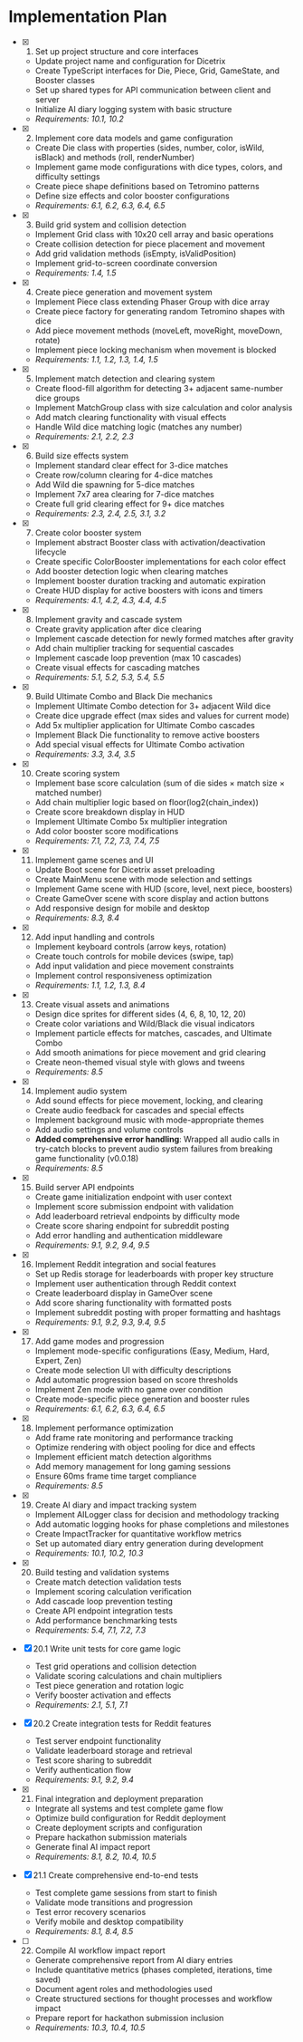 # Implementation Plan

- [x] 1. Set up project structure and core interfaces

  - Update project name and configuration for Dicetrix
  - Create TypeScript interfaces for Die, Piece, Grid, GameState, and Booster classes
  - Set up shared types for API communication between client and server
  - Initialize AI diary logging system with basic structure
  - _Requirements: 10.1, 10.2_

- [x] 2. Implement core data models and game configuration

  - Create Die class with properties (sides, number, color, isWild, isBlack) and methods (roll, renderNumber)
  - Implement game mode configurations with dice types, colors, and difficulty settings
  - Create piece shape definitions based on Tetromino patterns
  - Define size effects and color booster configurations
  - _Requirements: 6.1, 6.2, 6.3, 6.4, 6.5_

- [x] 3. Build grid system and collision detection

  - Implement Grid class with 10x20 cell array and basic operations
  - Create collision detection for piece placement and movement
  - Add grid validation methods (isEmpty, isValidPosition)
  - Implement grid-to-screen coordinate conversion
  - _Requirements: 1.4, 1.5_

- [x] 4. Create piece generation and movement system

  - Implement Piece class extending Phaser Group with dice array
  - Create piece factory for generating random Tetromino shapes with dice
  - Add piece movement methods (moveLeft, moveRight, moveDown, rotate)
  - Implement piece locking mechanism when movement is blocked
  - _Requirements: 1.1, 1.2, 1.3, 1.4, 1.5_

- [x] 5. Implement match detection and clearing system

  - Create flood-fill algorithm for detecting 3+ adjacent same-number dice groups
  - Implement MatchGroup class with size calculation and color analysis
  - Add match clearing functionality with visual effects
  - Handle Wild dice matching logic (matches any number)
  - _Requirements: 2.1, 2.2, 2.3_

- [x] 6. Build size effects system

  - Implement standard clear effect for 3-dice matches
  - Create row/column clearing for 4-dice matches
  - Add Wild die spawning for 5-dice matches
  - Implement 7x7 area clearing for 7-dice matches
  - Create full grid clearing effect for 9+ dice matches
  - _Requirements: 2.3, 2.4, 2.5, 3.1, 3.2_

- [x] 7. Create color booster system

  - Implement abstract Booster class with activation/deactivation lifecycle
  - Create specific ColorBooster implementations for each color effect
  - Add booster detection logic when clearing matches
  - Implement booster duration tracking and automatic expiration
  - Create HUD display for active boosters with icons and timers
  - _Requirements: 4.1, 4.2, 4.3, 4.4, 4.5_

- [x] 8. Implement gravity and cascade system

  - Create gravity application after dice clearing
  - Implement cascade detection for newly formed matches after gravity
  - Add chain multiplier tracking for sequential cascades
  - Implement cascade loop prevention (max 10 cascades)
  - Create visual effects for cascading matches
  - _Requirements: 5.1, 5.2, 5.3, 5.4, 5.5_

- [x] 9. Build Ultimate Combo and Black Die mechanics

  - Implement Ultimate Combo detection for 3+ adjacent Wild dice
  - Create dice upgrade effect (max sides and values for current mode)
  - Add 5x multiplier application for Ultimate Combo cascades
  - Implement Black Die functionality to remove active boosters
  - Add special visual effects for Ultimate Combo activation
  - _Requirements: 3.3, 3.4, 3.5_

- [x] 10. Create scoring system

  - Implement base score calculation (sum of die sides × match size × matched number)
  - Add chain multiplier logic based on floor(log2(chain_index))
  - Create score breakdown display in HUD
  - Implement Ultimate Combo 5x multiplier integration
  - Add color booster score modifications
  - _Requirements: 7.1, 7.2, 7.3, 7.4, 7.5_

- [x] 11. Implement game scenes and UI

  - Update Boot scene for Dicetrix asset preloading
  - Create MainMenu scene with mode selection and settings
  - Implement Game scene with HUD (score, level, next piece, boosters)
  - Create GameOver scene with score display and action buttons
  - Add responsive design for mobile and desktop
  - _Requirements: 8.3, 8.4_

- [x] 12. Add input handling and controls

  - Implement keyboard controls (arrow keys, rotation)
  - Create touch controls for mobile devices (swipe, tap)
  - Add input validation and piece movement constraints
  - Implement control responsiveness optimization
  - _Requirements: 1.1, 1.2, 1.3, 8.4_

- [x] 13. Create visual assets and animations

  - Design dice sprites for different sides (4, 6, 8, 10, 12, 20)
  - Create color variations and Wild/Black die visual indicators
  - Implement particle effects for matches, cascades, and Ultimate Combo
  - Add smooth animations for piece movement and grid clearing
  - Create neon-themed visual style with glows and tweens
  - _Requirements: 8.5_

- [x] 14. Implement audio system

  - Add sound effects for piece movement, locking, and clearing
  - Create audio feedback for cascades and special effects
  - Implement background music with mode-appropriate themes
  - Add audio settings and volume controls
  - **Added comprehensive error handling**: Wrapped all audio calls in try-catch blocks to prevent audio system failures from breaking game functionality (v0.0.18)
  - _Requirements: 8.5_

- [x] 15. Build server API endpoints

  - Create game initialization endpoint with user context
  - Implement score submission endpoint with validation
  - Add leaderboard retrieval endpoints by difficulty mode
  - Create score sharing endpoint for subreddit posting
  - Add error handling and authentication middleware
  - _Requirements: 9.1, 9.2, 9.4, 9.5_

- [x] 16. Implement Reddit integration and social features

  - Set up Redis storage for leaderboards with proper key structure
  - Implement user authentication through Reddit context
  - Create leaderboard display in GameOver scene
  - Add score sharing functionality with formatted posts
  - Implement subreddit posting with proper formatting and hashtags
  - _Requirements: 9.1, 9.2, 9.3, 9.4, 9.5_

- [x] 17. Add game modes and progression

  - Implement mode-specific configurations (Easy, Medium, Hard, Expert, Zen)
  - Create mode selection UI with difficulty descriptions
  - Add automatic progression based on score thresholds
  - Implement Zen mode with no game over condition
  - Create mode-specific piece generation and booster rules
  - _Requirements: 6.1, 6.2, 6.3, 6.4, 6.5_

- [x] 18. Implement performance optimization

  - Add frame rate monitoring and performance tracking
  - Optimize rendering with object pooling for dice and effects
  - Implement efficient match detection algorithms
  - Add memory management for long gaming sessions
  - Ensure 60ms frame time target compliance
  - _Requirements: 8.5_

- [x] 19. Create AI diary and impact tracking system

  - Implement AILogger class for decision and methodology tracking
  - Add automatic logging hooks for phase completions and milestones
  - Create ImpactTracker for quantitative workflow metrics
  - Set up automated diary entry generation during development
  - _Requirements: 10.1, 10.2, 10.3_

- [x] 20. Build testing and validation systems

  - Create match detection validation tests
  - Implement scoring calculation verification
  - Add cascade loop prevention testing
  - Create API endpoint integration tests
  - Add performance benchmarking tests
  - _Requirements: 5.4, 7.1, 7.2, 7.3_

- [x] 20.1 Write unit tests for core game logic

  - Test grid operations and collision detection
  - Validate scoring calculations and chain multipliers
  - Test piece generation and rotation logic
  - Verify booster activation and effects
  - _Requirements: 2.1, 5.1, 7.1_

- [x] 20.2 Create integration tests for Reddit features

  - Test server endpoint functionality
  - Validate leaderboard storage and retrieval
  - Test score sharing to subreddit
  - Verify authentication flow
  - _Requirements: 9.1, 9.2, 9.4_

- [x] 21. Final integration and deployment preparation

  - Integrate all systems and test complete game flow
  - Optimize build configuration for Reddit deployment
  - Create deployment scripts and configuration
  - Prepare hackathon submission materials
  - Generate final AI impact report
  - _Requirements: 8.1, 8.2, 10.4, 10.5_

- [x] 21.1 Create comprehensive end-to-end tests

  - Test complete game sessions from start to finish
  - Validate mode transitions and progression
  - Test error recovery scenarios
  - Verify mobile and desktop compatibility
  - _Requirements: 8.1, 8.4, 8.5_

- [ ] 22. Compile AI workflow impact report



  - Generate comprehensive report from AI diary entries
  - Include quantitative metrics (phases completed, iterations, time saved)
  - Document agent roles and methodologies used
  - Create structured sections for thought processes and workflow impact
  - Prepare report for hackathon submission inclusion
  - _Requirements: 10.3, 10.4, 10.5_
